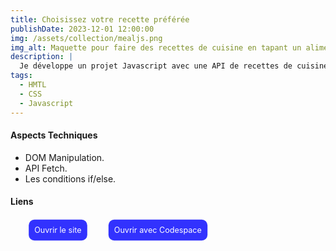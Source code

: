 ```yaml
---
title: Choisissez votre recette préférée
publishDate: 2023-12-01 12:00:00
img: /assets/collection/mealjs.png
img_alt: Maquette pour faire des recettes de cuisine en tapant un aliment
description: |
  Je développe un projet Javascript avec une API de recettes de cuisine. Le client va taper un aliment en anglais sur la barre de recherche. S'il existe, jusqu'à 24 recettes lui seront proposées en fonction des produits stockés dans la base de données.
tags:
  - HMTL
  - CSS
  - Javascript
---
```


#### Aspects Techniques

- DOM Manipulation.
- API Fetch.
- Les conditions if/else.

#### Liens

<ul class="liens__list" > 
<li class="liens__item"> <a href="https://meal-js.vercel.app/" target="_blank" class="liens__link" > Ouvrir le site </a> </li>
<li class="liens__item"> <a href="https://cautious-space-couscous-p4pqq99r45v3rjww.github.dev/" target="_blank" class="liens__link"> Ouvrir avec Codespace </a></li>
</ul>

  <style>
    .liens__list {
      display:flex; justify-content: left; align-items: center;
      list-style: none; gap: 20px;  

    }
    
    .liens__link {
      display: block;
       background: rgba(0, 0, 255, 0.8);
      color: white;
      padding: 10px;
      border-radius: 10px;
      text-decoration: none;
      transform: scale(.9);
      transition: all .2s;
    }
    .liens__link:hover {
      background: rgb(61, 4, 249);
      transform: translateY(3px) scale(1);
      color: black;
      
    }

  </style>
